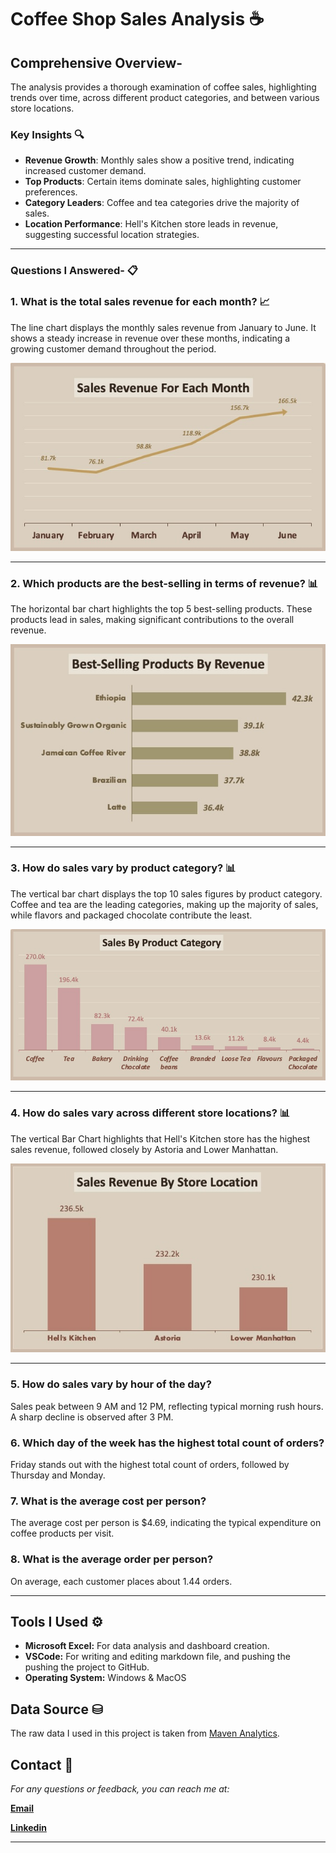 # Coffee Shop Sales Analysis ☕️

## Comprehensive Overview- 
The analysis provides a thorough examination of coffee sales, highlighting trends over time, across different product categories, and between various store locations.


### Key Insights 🔍
- **Revenue Growth**: Monthly sales show a positive trend, indicating increased customer demand.
- **Top Products**: Certain items dominate sales, highlighting customer preferences.
- **Category Leaders**: Coffee and tea categories drive the majority of sales.
- **Location Performance**: Hell's Kitchen store leads in revenue, suggesting successful location strategies.

---

### Questions I Answered- 📋
### 1. What is the total sales revenue for each month? 📈
The line chart displays the monthly sales revenue from January to June. It shows a steady increase in revenue over these months, indicating a growing customer demand throughout the period.

![Monthly_Revenue](Images/Monthly_Revenue.jpeg)

---

### 2. Which products are the best-selling in terms of revenue? 📊
The horizontal bar chart highlights the top 5 best-selling products. These products lead in sales, making significant contributions to the overall revenue.

![Best_Selling_Products](Images/Best_Selling_Products.jpeg)

---

### 3. How do sales vary by product category? 📊
The vertical bar chart displays the top 10 sales figures by product category. Coffee and tea are the leading categories, making up the majority of sales, while flavors and packaged chocolate contribute the least.

![Sales_By_Product_Category](Images/Sales_By_Product_Category.jpeg)

---

### 4. How do sales vary across different store locations? 📊
The vertical Bar Chart highlights that Hell's Kitchen store has the highest sales revenue, followed closely by Astoria and Lower Manhattan.

![Sales_By_Location](Images/Sales_By_Location.jpeg)

---

### 5. How do sales vary by hour of the day?
Sales peak between 9 AM and 12 PM, reflecting typical morning rush hours. A sharp decline is observed after 3 PM.

### 6. Which day of the week has the highest total count of orders?
Friday stands out with the highest total count of orders, followed by Thursday and Monday.

### 7. What is the average cost per person?
The average cost per person is $4.69, indicating the typical expenditure on coffee products per visit.

### 8. What is the average order per person?
On average, each customer places about 1.44 orders.

---

## Tools I Used ⚙️
- **Microsoft Excel:** For data analysis and dashboard creation.
- **VSCode:** For writing and editing markdown file, and pushing the pushing the project to GitHub.
- **Operating System:** Windows & MacOS

## Data Source ⛁
The raw data I used in this project is taken from [Maven Analytics](https://mavenanalytics.io/data-playground).

## Contact 📩
*For any questions or feedback, you can reach me at:*

**[Email](mailto:ayeshazubair047@gmail.com)**

**[Linkedin](https://www.linkedin.com/in/ayeshazubair-az)**

----
